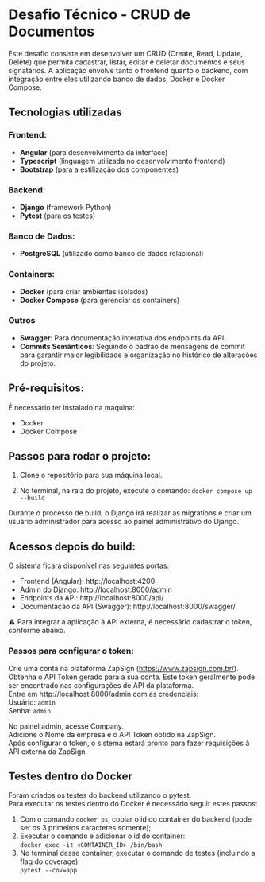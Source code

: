 # Desafio Técnico - CRUD de Documentos

Este desafio consiste em desenvolver um CRUD (Create, Read, Update, Delete) que permita cadastrar, listar, editar e deletar documentos e seus signatários. A aplicação envolve tanto o frontend quanto o backend, com integração entre eles utilizando banco de dados, Docker e Docker Compose.

## Tecnologias utilizadas

### Frontend:
- **Angular** (para desenvolvimento da interface)
- **Typescript** (linguagem utilizada no desenvolvimento frontend)
- **Bootstrap** (para a estilização dos componentes) 

### Backend:
- **Django** (framework Python)
- **Pytest** (para os testes)

### Banco de Dados:
- **PostgreSQL** (utilizado como banco de dados relacional)

### Containers:
- **Docker** (para criar ambientes isolados)
- **Docker Compose** (para gerenciar os containers)

### Outros
- **Swagger**: Para documentação interativa dos endpoints da API.
- **Commits Semânticos**: Seguindo o padrão de mensagens de commit para garantir maior legibilidade e organização no histórico de alterações do projeto.

## Pré-requisitos:

É necessário ter instalado na máquina:
- Docker
- Docker Compose

## Passos para rodar o projeto:

1. Clone o repositório para sua máquina local.

2. No terminal, na raiz do projeto, execute o comando:
`docker compose up --build`

Durante o processo de build, o Django irá realizar as migrations e criar um usuário administrador para acesso ao painel administrativo do Django.

## Acessos depois do build:

O sistema ficará disponível nas seguintes portas:

- Frontend (Angular): http://localhost:4200
- Admin do Django: http://localhost:8000/admin
- Endpoints da API: http://localhost:8000/api/
- Documentação da API (Swagger): http://localhost:8000/swagger/


:warning: Para integrar a aplicação à API externa, é necessário cadastrar o token, conforme abaixo.

### Passos para configurar o token:
Crie uma conta na plataforma ZapSign (https://www.zapsign.com.br/).  
Obtenha o API Token gerado para a sua conta. Este token geralmente pode ser encontrado nas configurações de API da plataforma.  
Entre em http://localhost:8000/admin com as credenciais:  
Usuário: `admin`  
Senha: `admin`  

No painel admin, acesse Company.  
Adicione o Nome da empresa e o API Token obtido na ZapSign.  
Após configurar o token, o sistema estará pronto para fazer requisições à API externa da ZapSign.  

## Testes dentro do Docker

Foram criados os testes do backend utilizando o pytest.  
Para executar os testes dentro do Docker é necessário seguir estes passos:

1. Com o comando `docker ps`, copiar o id do container do backend (pode ser os 3 primeiros caracteres somente);  
2. Executar o comando e adicionar o id do container:  
`docker exec -it <CONTAINER_ID> /bin/bash`  
3. No terminal desse container, executar o comando de testes (incluindo a flag do coverage):  
`pytest --cov=app`  